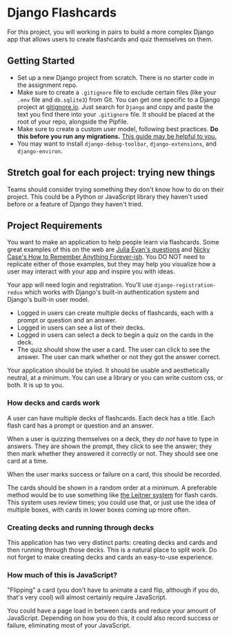 # Django Flashcards

For this project, you will working in pairs to build a more complex Django app that allows users to create flashcards and quiz themselves on them.

## Getting Started

- Set up a new Django project from scratch. There is no starter code in the assignment repo.
- Make sure to create a `.gitignore` file to exclude certain files (like your `.env` file and `db.sqlite3`) from Git. You can get one specific to a Django project at [gitignore.io](https://www.toptal.com/developers/gitignore). Just search for `Django` and copy and paste the text you find there into your `.gitignore` file. It should be placed at the root of your repo, alongside the Pipfile.
- Make sure to create a custom user model, following best practices. **Do this before you run any migrations.** [This guide may be helpful to you.](https://learndjango.com/tutorials/django-custom-user-model)
- You may want to install `django-debug-toolbar`, `django-extensions`, and `django-environ`.

## Stretch goal for each project: trying new things

Teams should consider trying something they don't know how to do on their project. This could be a Python or JavaScript library they haven't used before or a feature of Django they haven't tried.

## Project Requirements

You want to make an application to help people learn via flashcards. Some great examples of this on the web are [Julia Evan's questions](https://questions.wizardzines.com/) and [Nicky Case's How to Remember Anything Forever-ish](https://ncase.me/remember/). You DO NOT need to replicate either of those examples, but they may help you visualize how a user may interact with your app and inspire you with ideas.

Your app will need login and registration. You'll use `django-registration-redux` which works with Django's built-in authentication system and Django's built-in user model.

- Logged in users can create multiple decks of flashcards, each with a prompt or question and an answer.
- Logged in users can see a list of their decks.
- Logged in users can select a deck to begin a quiz on the cards in the deck.
- The quiz should show the user a card. The user can click to see the answer. The user can mark whether or not they got the answer correct.

Your application should be styled. It should be usable and aesthetically neutral, at a minimum. You can use a library or you can write custom css, or both. It is up to you.

### How decks and cards work

A user can have multiple decks of flashcards. Each deck has a title. Each flash card has a prompt or question and an answer.

When a user is quizzing themselves on a deck, they _do not_ have to type in answers. They are shown the prompt, they click to see the answer; they then mark whether they answered it correctly or not. They should see one card at a time.

When the user marks success or failure on a card, this should be recorded.

The cards should be shown in a random order at a minimum. A preferable method would be to use something like [the Leitner system](https://www.virtualsalt.com/learn10.html) for flash cards. This system uses review times; you could use that, or just use the idea of multiple boxes, with cards in lower boxes coming up more often.

### Creating decks and running through decks

This application has two very distinct parts: creating decks and cards and then running through those decks. This is a natural place to split work. Do not forget to make creating decks and cards an easy-to-use experience.

### How much of this is JavaScript?

"Flipping" a card (you don't have to animate a card flip, although if you do, that's very cool) will almost certainly require JavaScript.

You could have a page load in between cards and reduce your amount of JavaScript. Depending on how you do this, it could also record success or failure, eliminating most of your JavaScript.
